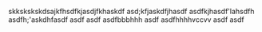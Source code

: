 skkskskskdsajkfhsdfkjasdjfkhaskdf
asd;kfjaskdfjhasdf
asdfkjhasdf'lahsdfh
asdfh;'askdhfasdf
asdf
asdf
asdfbbbhhh
asdf
asdfhhhhvccvv
asdf
asdf
